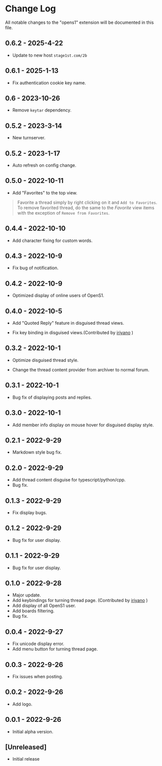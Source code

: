 # Change Log

All notable changes to the "opens1" extension will be documented in this file.

## 0.6.2 - 2025-4-22

- Update to new host `stage1st.com/2b`

## 0.6.1 - 2025-1-13

- Fix authentication cookie key name.

## 0.6 - 2023-10-26

- Remove `keytar` dependency.

## 0.5.2 - 2023-3-14

- New turnserver.

## 0.5.2 - 2023-1-17

- Auto refresh on config change.

## 0.5.0 - 2022-10-11

- Add "Favorites" to the top view.
> Favorite a thread simply by right clicking on it and `Add to Favorites`.
> To remove favorited thread, do the same to the *Favorite* view items with the exception of `Remove from Favorites`.


## 0.4.4 - 2022-10-10

- Add character fixing for custom words.

## 0.4.3 - 2022-10-9

- Fix bug of notification.


## 0.4.2 - 2022-10-9

- Optimized display of online users of OpenS1.

## 0.4.0 - 2022-10-5

- Add "Quoted Reply" feature in disguised thread views.

- Fix key binding in disguised views.(Contributed by [iriyano](https://github.com/aaeviru) )


## 0.3.2 - 2022-10-1

- Optimize disguised thread style.

- Change the thread content provider from archiver to normal forum.

## 0.3.1 - 2022-10-1

- Bug fix of displaying posts and replies.


## 0.3.0 - 2022-10-1

- Add member info display on mouse hover for disguised display style.

## 0.2.1 - 2022-9-29

- Markdown style bug fix.

## 0.2.0 - 2022-9-29

- Add thread content disguise for typescript/python/cpp.
- Bug fix.


## 0.1.3 - 2022-9-29

- Fix display bugs.


## 0.1.2 - 2022-9-29

- Bug fix for user display.


## 0.1.1 - 2022-9-29

- Bug fix for user display.


## 0.1.0 - 2022-9-28

- Major update.
- Add keybindings for turning thread page. (Contributed by [iriyano](https://github.com/aaeviru) )
- Add display of all OpenS1 user.
- Add boards filtering.
- Bug fix.


## 0.0.4 - 2022-9-27

- Fix unicode display error.
- Add menu button for turning thread page.

## 0.0.3 - 2022-9-26

- Fix issues when posting.

## 0.0.2 - 2022-9-26

- Add logo.

## 0.0.1 - 2022-9-26

- Initial alpha version.

## [Unreleased]

- Initial release



